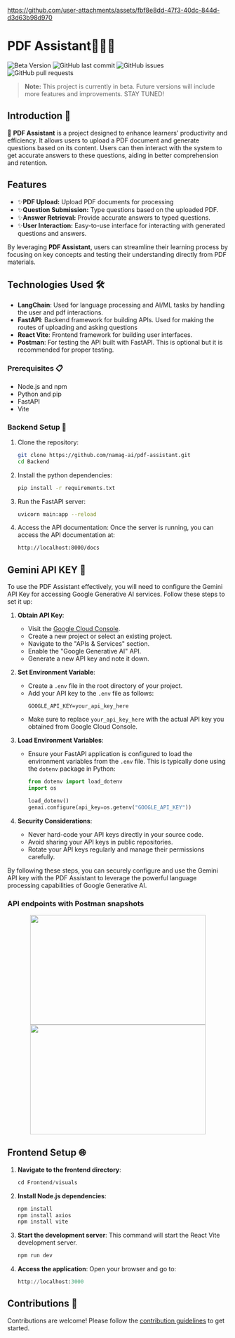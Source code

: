 
https://github.com/user-attachments/assets/fbf8e8dd-47f3-40dc-844d-d3d63b98d970

# PDF Assistant🤖📓🌐

![Beta Version](https://img.shields.io/badge/version-beta-yellow)
![GitHub last commit](https://img.shields.io/github/last-commit/Minty-cyber/LC)
![GitHub issues](https://img.shields.io/github/issues/Minty-cyber/LC)
![GitHub pull requests](https://img.shields.io/github/issues-pr/Minty-cyber/LC)

> **Note:** This project is currently in beta. Future versions will include more features and improvements. STAY TUNED!


## Introduction 🚀

 📖 **PDF Assistant** is a project designed to enhance learners' productivity and efficiency. It allows users to upload a PDF document and generate questions based on its content. Users can then interact with the system to get accurate answers to these questions, aiding in better comprehension and retention.

## Features

- ✨**PDF Upload:** Upload PDF documents for processing
- ✨**Question Submission:** Type questions based on the uploaded PDF.
- ✨**Answer Retrieval:** Provide accurate answers to typed questions.
- ✨**User Interaction:** Easy-to-use interface for interacting with generated questions and answers.


By leveraging **PDF Assistant**, users can streamline their learning process by focusing on key concepts and testing their understanding directly from PDF materials.


## Technologies Used 🛠️

- **LangChain**: Used for language processing and AI/ML tasks by handling the user and pdf interactions.
- **FastAPI**: Backend framework for building APIs. Used for making the routes of uploading and asking questions
- **React Vite**: Frontend framework for building user interfaces.
- **Postman**: For testing the API built with FastAPI. This is optional but it is recommended for proper testing.

### Prerequisites 📋

- Node.js and npm
- Python and pip
- FastAPI
- Vite


### Backend Setup 🔧

1. Clone the repository:

   ```bash
   git clone https://github.com/namag-ai/pdf-assistant.git
   cd Backend
2. Install the python dependencies:

   ```bash
   pip install -r requirements.txt
3. Run the FastAPI server:
   
    ```bash
   uvicorn main:app --reload
4. Access the API documentation:
   Once the server is running, you can access the API documentation at:

   ```bash
   http://localhost:8000/docs

## Gemini API KEY 🔑

To use the PDF Assistant effectively, you will need to configure the Gemini API Key for accessing Google Generative AI services. Follow these steps to set it up:

1. **Obtain API Key**:
   - Visit the [Google Cloud Console](https://console.cloud.google.com/).
   - Create a new project or select an existing project.
   - Navigate to the "APIs & Services" section.
   - Enable the "Google Generative AI" API.
   - Generate a new API key and note it down.

2. **Set Environment Variable**:
   - Create a `.env` file in the root directory of your project.
   - Add your API key to the `.env` file as follows:
     ```dotenv
     GOOGLE_API_KEY=your_api_key_here
     ```
   - Make sure to replace `your_api_key_here` with the actual API key you obtained from Google Cloud Console.

3. **Load Environment Variables**:
   - Ensure your FastAPI application is configured to load the environment variables from the `.env` file. This is typically done using the `dotenv` package in Python:
     ```python
     from dotenv import load_dotenv
     import os

     load_dotenv()
     genai.configure(api_key=os.getenv("GOOGLE_API_KEY"))
     ```

4. **Security Considerations**:
   - Never hard-code your API keys directly in your source code.
   - Avoid sharing your API keys in public repositories.
   - Rotate your API keys regularly and manage their permissions carefully.

By following these steps, you can securely configure and use the Gemini API key with the PDF Assistant to 
leverage the powerful language processing capabilities of Google Generative AI.


### API endpoints with Postman snapshots
<p align="center">
      <img src="Backend/Images/Screenshot (288).png" width="400" height="250">
      <img src="Backend/Images/Screenshot (287).png" width="400" height="250">
</p>

## Frontend Setup 🌐

1. **Navigate to the frontend directory**:

   ```python
   cd Frontend/visuals

2. **Install Node.js dependencies**:

   ```python
   npm install
   npm install axios
   npm install vite

3. **Start the development server**:
   This command will start the React Vite development server.
      
   ```python
   npm run dev

4. **Access the application**:
   Open your browser and go to:

    ```python
   http://localhost:3000

## Contributions 🤝
Contributions are welcome! Please follow the [contribution guidelines](https://github.com/namag-ai/pdf-assistant/blob/main/CONTRIBUTIONS.md) to get started.
